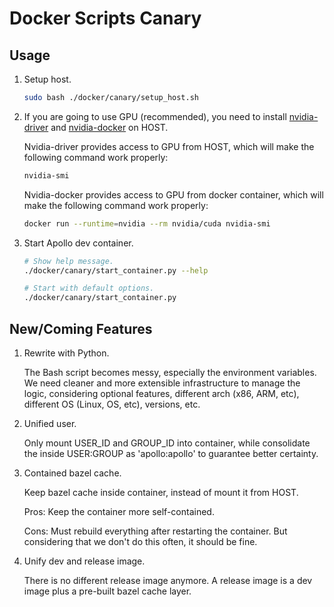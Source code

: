 # Docker Scripts Canary

## Usage

1. Setup host.

   ```bash
   sudo bash ./docker/canary/setup_host.sh
   ```

1. If you are going to use GPU (recommended), you need to install
   [nvidia-driver](http://www.nvidia.com/Download/index.aspx) and
   [nvidia-docker](https://github.com/NVIDIA/nvidia-docker/blob/master/README.md#quickstart)
   on HOST.

   Nvidia-driver provides access to GPU from HOST, which will make the following
   command work properly:

   ```bash
   nvidia-smi
   ```

   Nvidia-docker provides access to GPU from docker container, which will make
   the following command work properly:

   ```bash
   docker run --runtime=nvidia --rm nvidia/cuda nvidia-smi
   ```

1. Start Apollo dev container.

   ```bash
   # Show help message.
   ./docker/canary/start_container.py --help

   # Start with default options.
   ./docker/canary/start_container.py
   ```


## New/Coming Features

1. Rewrite with Python.

   The Bash script becomes messy, especially the environment variables. We need
   cleaner and more extensible infrastructure to manage the logic, considering
   optional features, different arch (x86, ARM, etc), different OS (Linux, OS,
   etc), versions, etc.

1. Unified user.

   Only mount USER_ID and GROUP_ID into container, while consolidate the inside
   USER:GROUP as 'apollo:apollo' to guarantee better certainty.

1. Contained bazel cache.

   Keep bazel cache inside container, instead of mount it from HOST.

   Pros: Keep the container more self-contained.

   Cons: Must rebuild everything after restarting the container. But considering
   that we don't do this often, it should be fine.

1. Unify dev and release image.

   There is no different release image anymore. A release image is a dev image
   plus a pre-built bazel cache layer.
